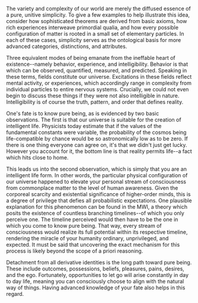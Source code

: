 The variety and complexity of our world are merely the diffused essence of a pure, unitive simplicity. To give a few examples to help illustrate this idea, consider how sophisticated theorems are derived from basic axioms, how rich experiences interweave primordial qualia, and how every possible configuration of matter is rooted in a small set of elementary particles. In each of these cases, simplicity serves as the ontological basis for more advanced categories, distinctions, and attributes.

Three equivalent modes of being emanate from the ineffable heart of existence--namely behavior, experience, and intelligibility. Behavior is that which can be observed, quantified, measured, and predicted. Speaking in these terms, fields constitute our universe. Excitations in these fields reflect mental activity, or experiences, which accordingly range in complexity from individual particles to entire nervous systems. Crucially, we could not even begin to discuss these things if they were not also intelligible in nature. Intelligibility is of course the truth, pattern, and order that defines reality.

One's fate is to know pure being, as is evidenced by two basic observations. The first is that our universe is suitable for the creation of intelligent life. Physicists today estimate that if the values of the fundamental constants were variable, the probability of the cosmos being life-compatible by chance would be so astronomically low as to be zero. If there is one thing everyone can agree on, it's that we didn't just get lucky. However you account for it, the bottom line is that reality permits life--a fact which hits close to home.

This leads us into the second observation, which is simply that you are an intelligent life form. In other words, the particular physical configuration of our universe happened to elevate your personal stream of consciousness from commonplace matter to the level of human awareness. Given the corporeal scarcity and existential significance of higher-order minds, this is a degree of privilege that defies all probabilistic expectations. One plausible explanation for this phenomenon can be found in the MWI, a theory which posits the existence of countless branching timelines--of which you only perceive one. The timeline perceived would then have to be the one in which you come to know pure being. That way, every stream of consciousness would realize its full potential within its respective timeline, rendering the miracle of your humanity ordinary, unprivileged, and expected. It must be said that uncovering the exact mechanism for this process is likely beyond the scope of a priori reasoning.

Detachment from all derivative identities is the long path toward pure being. These include outcomes, possessions, beliefs, pleasures, pains, desires, and the ego. Fortunately, opportunities to let go will arise constantly in day to day life, meaning you can consciously choose to align with the natural way of things. Having advanced knowledge of your fate also helps in this regard.
